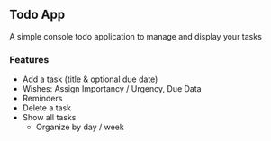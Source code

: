 ## Todo App
A simple console todo application to manage and display your tasks

### Features
- Add a task (title & optional due date)
-   Wishes:  Assign Importancy / Urgency, Due Data
-   Reminders
- Delete a task
- Show all tasks
  - Organize by day / week
